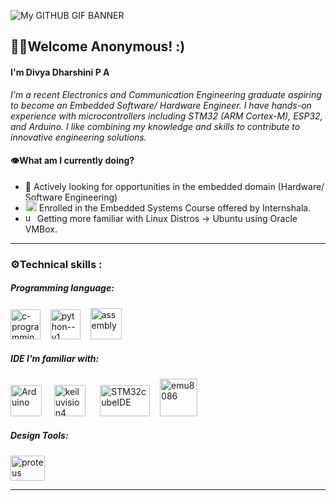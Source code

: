 ![My GITHUB GIF BANNER](https://www.canva.com/design/DAGQHBLoMeI/N84D3RSbKoHyATa_mZSB4g/watch?utm_content=DAGQHBLoMeI&utm_campaign=designshare&utm_medium=link&utm_source=editor)

## 🙋‍♀️Welcome Anonymous! :)
#### I'm Divya Dharshini P A 
*I'm a recent Electronics and Communication Engineering graduate aspiring to become an Embedded Software/ Hardware Engineer. I have hands-on experience with microcontrollers including STM32 (ARM Cortex-M), ESP32, and Arduino. 
I like combining my knowledge and skills to contribute to innovative engineering solutions.*

#### 👁️What am I currently doing?
- 🔎 Actively looking for opportunities in the embedded domain (Hardware/ Software Engineering)
- <img width="18" height="18" src="https://img.icons8.com/?size=80&id=oaoTa6nA7qv3&format=png" alt="embedded processors" style="margin-top: -10px;" /> Enrolled in the Embedded Systems Course offered by Internshala.
- <img width="15" height="15" src="https://img.icons8.com/?size=48&id=63208&format=png" alt="ubuntu" style="margin-top: -10px;" /> Getting more familiar with Linux Distros -> Ubuntu using Oracle VMBox.

---

### ⚙️Technical skills :
##### Programming language:
<img width="48" height="48" src="https://img.icons8.com/color/48/c-programming.png" alt="c-programming"/>&nbsp;&nbsp;&nbsp;&nbsp;<img width="48" height="48" src="https://img.icons8.com/color/48/python--v1.png" alt="python--v1"/>&nbsp;&nbsp;&nbsp;&nbsp;<img width="50" height="50" src="https://img.icons8.com/color/50/assembly.png" alt="assembly"/> 
##### IDE I'm familiar with:
<img width="50" height="50" src="https://static-00.iconduck.com/assets.00/arduino-ide-icon-2048x2025-x4ims8sb.png" alt="Arduino" />&nbsp;&nbsp;&nbsp;&nbsp; 
<img Width="50" height= "50" src="https://img3.downza.cn/download/202109/165031-6152d757b256f.jpg" alt="keiluvision4" /> &nbsp;&nbsp;&nbsp;&nbsp; 
<img Width="80" height= "50" src= "https://repository-images.githubusercontent.com/187005638/4d8c0b80-7bed-11e9-9338-fb7021245dd1" alt="STM32cubeIDE" /> &nbsp;&nbsp;
<img width="60" height="60" src="https://img.apponic.com/28/3/ca609bab1385855220fd15dff809b2f0.png" alt="emu8086" />
##### Design Tools:
<img Width="55" height= "40" src= "https://upload.wikimedia.org/wikipedia/en/5/5a/Proteus_Design_Suite_Atom_Logo.png" alt="proteus"/>

---

### 

